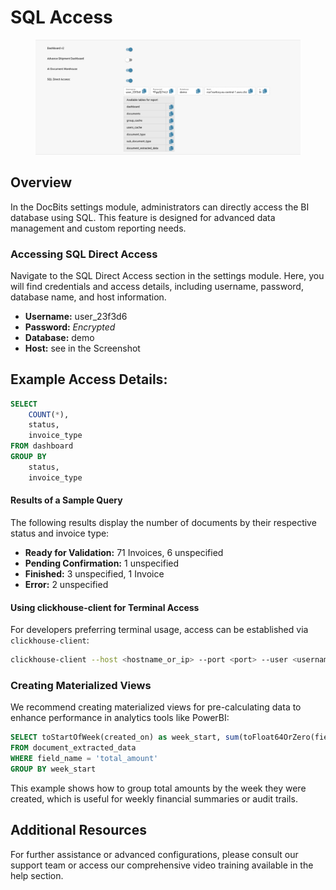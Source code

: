 # SQL Access

<figure><img src="../../.gitbook/assets/Bildschirmfoto 2024-04-12 um 20.57.21.png" alt=""><figcaption></figcaption></figure>

## Overview

In the DocBits settings module, administrators can directly access the BI database using SQL. This feature is designed for advanced data management and custom reporting needs.

### Accessing SQL Direct Access

Navigate to the SQL Direct Access section in the settings module. Here, you will find credentials and access details, including username, password, database name, and host information.

* **Username:** user\_23f3d6
* **Password:** _Encrypted_
* **Database:** demo
* **Host:** see in the Screenshot



## **Example Access Details:**

```sql
SELECT
    COUNT(*),
    status,
    invoice_type
FROM dashboard
GROUP BY
    status,
    invoice_type

```

#### Results of a Sample Query

The following results display the number of documents by their respective status and invoice type:

* **Ready for Validation:** 71 Invoices, 6 unspecified
* **Pending Confirmation:** 1 unspecified
* **Finished:** 3 unspecified, 1 Invoice
* **Error:** 2 unspecified

#### Using clickhouse-client for Terminal Access

For developers preferring terminal usage, access can be established via `clickhouse-client`:



```bash
clickhouse-client --host <hostname_or_ip> --port <port> --user <username> --password <your_password> --database <database_name>

```

### Creating Materialized Views

We recommend creating materialized views for pre-calculating data to enhance performance in analytics tools like PowerBI:



```sql
SELECT toStartOfWeek(created_on) as week_start, sum(toFloat64OrZero(field_value)) as total_sum
FROM document_extracted_data
WHERE field_name = 'total_amount'
GROUP BY week_start

```

This example shows how to group total amounts by the week they were created, which is useful for weekly financial summaries or audit trails.

## Additional Resources

For further assistance or advanced configurations, please consult our support team or access our comprehensive video training available in the help section.

